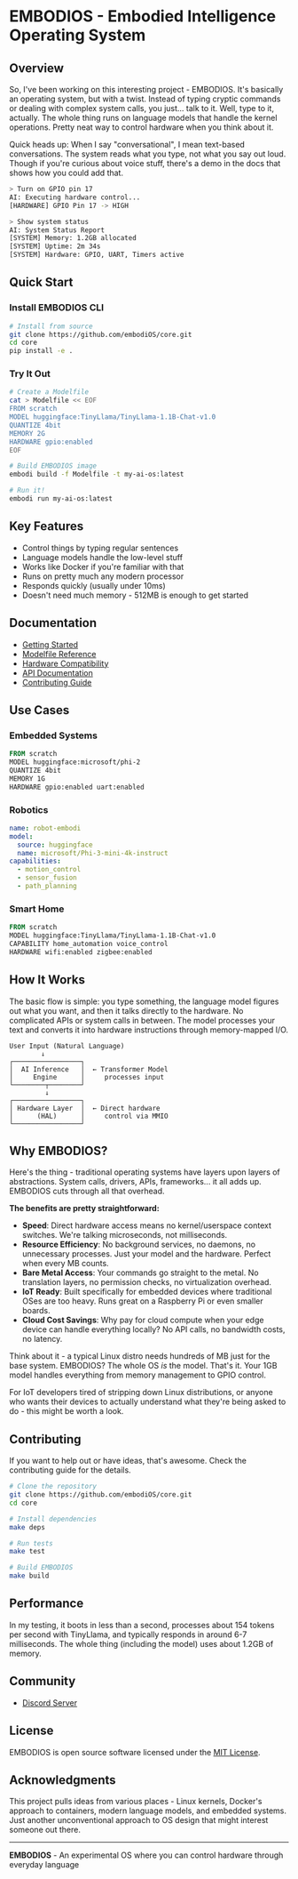 # EMBODIOS - Embodied Intelligence Operating System

## Overview

So, I've been working on this interesting project - EMBODIOS. It's basically an operating system, but with a twist. Instead of typing cryptic commands or dealing with complex system calls, you just... talk to it. Well, type to it, actually. The whole thing runs on language models that handle the kernel operations. Pretty neat way to control hardware when you think about it.

Quick heads up: When I say "conversational", I mean text-based conversations. The system reads what you type, not what you say out loud. Though if you're curious about voice stuff, there's a demo in the docs that shows how you could add that.

```bash
> Turn on GPIO pin 17
AI: Executing hardware control...
[HARDWARE] GPIO Pin 17 -> HIGH

> Show system status
AI: System Status Report
[SYSTEM] Memory: 1.2GB allocated
[SYSTEM] Uptime: 2m 34s
[SYSTEM] Hardware: GPIO, UART, Timers active
```

## Quick Start

### Install EMBODIOS CLI

```bash
# Install from source
git clone https://github.com/embodiOS/core.git
cd core
pip install -e .
```

### Try It Out

```bash
# Create a Modelfile
cat > Modelfile << EOF
FROM scratch
MODEL huggingface:TinyLlama/TinyLlama-1.1B-Chat-v1.0
QUANTIZE 4bit
MEMORY 2G
HARDWARE gpio:enabled
EOF

# Build EMBODIOS image
embodi build -f Modelfile -t my-ai-os:latest

# Run it!
embodi run my-ai-os:latest
```

## Key Features

- Control things by typing regular sentences
- Language models handle the low-level stuff
- Works like Docker if you're familiar with that
- Runs on pretty much any modern processor
- Responds quickly (usually under 10ms)
- Doesn't need much memory - 512MB is enough to get started

## Documentation

- [Getting Started](docs/getting-started.md)
- [Modelfile Reference](docs/modelfile-reference.md)
- [Hardware Compatibility](docs/hardware.md)
- [API Documentation](docs/api.md)
- [Contributing Guide](CONTRIBUTING.md)

## Use Cases

### Embedded Systems
```dockerfile
FROM scratch
MODEL huggingface:microsoft/phi-2
QUANTIZE 4bit
MEMORY 1G
HARDWARE gpio:enabled uart:enabled
```

### Robotics
```yaml
name: robot-embodi
model:
  source: huggingface
  name: microsoft/Phi-3-mini-4k-instruct
capabilities:
  - motion_control
  - sensor_fusion
  - path_planning
```

### Smart Home
```dockerfile
FROM scratch
MODEL huggingface:TinyLlama/TinyLlama-1.1B-Chat-v1.0
CAPABILITY home_automation voice_control
HARDWARE wifi:enabled zigbee:enabled
```

## How It Works

The basic flow is simple: you type something, the language model figures out what you want, and then it talks directly to the hardware. No complicated APIs or system calls in between. The model processes your text and converts it into hardware instructions through memory-mapped I/O.

```
User Input (Natural Language)
        ↓
┌─────────────────┐
│  AI Inference   │  ← Transformer Model
│     Engine      │     processes input
└────────┬────────┘
         ↓
┌─────────────────┐
│ Hardware Layer  │  ← Direct hardware
│      (HAL)      │     control via MMIO
└─────────────────┘
```

## Why EMBODIOS?

Here's the thing - traditional operating systems have layers upon layers of abstractions. System calls, drivers, APIs, frameworks... it all adds up. EMBODIOS cuts through all that overhead.

**The benefits are pretty straightforward:**

- **Speed**: Direct hardware access means no kernel/userspace context switches. We're talking microseconds, not milliseconds.
- **Resource Efficiency**: No background services, no daemons, no unnecessary processes. Just your model and the hardware. Perfect when every MB counts.
- **Bare Metal Access**: Your commands go straight to the metal. No translation layers, no permission checks, no virtualization overhead.
- **IoT Ready**: Built specifically for embedded devices where traditional OSes are too heavy. Runs great on a Raspberry Pi or even smaller boards.
- **Cloud Cost Savings**: Why pay for cloud compute when your edge device can handle everything locally? No API calls, no bandwidth costs, no latency.

Think about it - a typical Linux distro needs hundreds of MB just for the base system. EMBODIOS? The whole OS *is* the model. That's it. Your 1GB model handles everything from memory management to GPIO control.

For IoT developers tired of stripping down Linux distributions, or anyone who wants their devices to actually understand what they're being asked to do - this might be worth a look.

## Contributing

If you want to help out or have ideas, that's awesome. Check the contributing guide for the details.

```bash
# Clone the repository
git clone https://github.com/embodiOS/core.git
cd core

# Install dependencies
make deps

# Run tests
make test

# Build EMBODIOS
make build
```

## Performance

In my testing, it boots in less than a second, processes about 154 tokens per second with TinyLlama, and typically responds in around 6-7 milliseconds. The whole thing (including the model) uses about 1.2GB of memory.

## Community

- [Discord Server](https://discord.gg/xRsYfcdP)

## License

EMBODIOS is open source software licensed under the [MIT License](LICENSE).

## Acknowledgments

This project pulls ideas from various places - Linux kernels, Docker's approach to containers, modern language models, and embedded systems. Just another unconventional approach to OS design that might interest someone out there.

---

**EMBODIOS** - An experimental OS where you can control hardware through everyday language